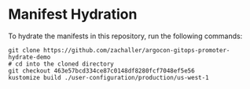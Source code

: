 # Manifest Hydration

To hydrate the manifests in this repository, run the following commands:

```shell
git clone https://github.com/zachaller/argocon-gitops-promoter-hydrate-demo
# cd into the cloned directory
git checkout 463e57bcd334ce87c0148df8280fcf7048ef5e56
kustomize build ./user-configuration/production/us-west-1
```
